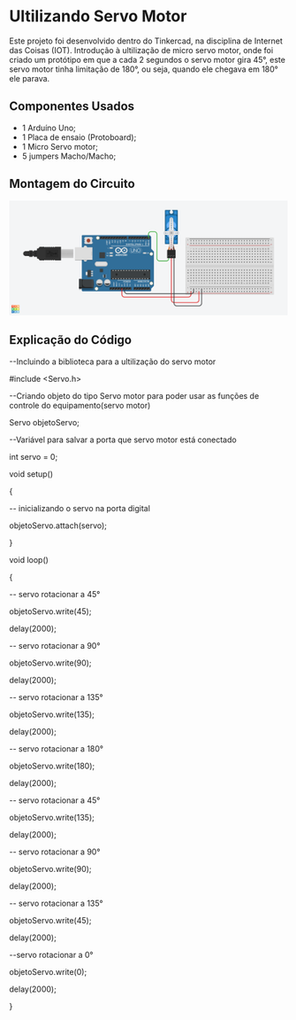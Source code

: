 # Ultilizando Servo Motor

Este projeto foi desenvolvido dentro do Tinkercad, na disciplina de Internet das Coisas 
(IOT). Introdução à ultilização de micro servo motor, onde foi criado um protótipo em que
a cada 2 segundos o servo motor gira 45°, este servo motor tinha limitação de 180°, 
ou seja, quando ele chegava em 180° ele parava.

## Componentes Usados

- 1 Arduíno Uno;
- 1 Placa de ensaio (Protoboard);
- 1 Micro Servo motor;
- 5 jumpers Macho/Macho;

## Montagem do Circuito 

![Imagem do circuito](/ServoMotor/ServoMotor.png)

## Explicação do Código
--Incluindo a biblioteca para a ultilização do servo motor

#include <Servo.h>

--Criando objeto do tipo Servo motor para poder usar as 
funções de controle do equipamento(servo motor)

Servo objetoServo;

--Variável para salvar a porta que servo motor está conectado

int servo = 0;

void setup()

{

  -- inicializando o servo na porta digital  

  objetoServo.attach(servo);

}

void loop()

{

  -- servo rotacionar a 45°

  objetoServo.write(45);

  delay(2000);

  -- servo rotacionar a 90°

  objetoServo.write(90);

  delay(2000);

  -- servo rotacionar a 135°

  objetoServo.write(135);

  delay(2000);

  -- servo rotacionar a 180°

  objetoServo.write(180);

  delay(2000);

  -- servo rotacionar a 45°

  objetoServo.write(135);

  delay(2000);

  -- servo rotacionar a 90°

  objetoServo.write(90);

  delay(2000);

  -- servo rotacionar a 135°

  objetoServo.write(45);

  delay(2000);

  --servo rotacionar a 0°

  objetoServo.write(0);

  delay(2000);

}
